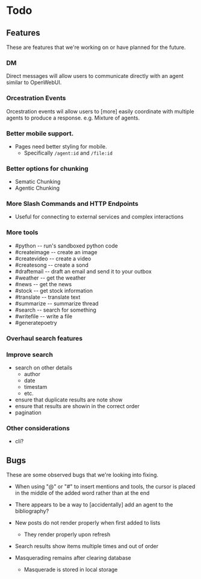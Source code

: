 # Todo

## Features

These are features that we're working on or have planned for the future.

### DM

Direct messages will allow users to communicate directly with an agent
similar to OpenWebUI.

### Orcestration Events

Orcestration events wil allow users to [more] easily coordinate with multiple agents to produce a response.
e.g. Mixture of agents.

### Better mobile support.

- Pages need better styling for mobile.
  - Specifically `/agent:id` and `/file:id`

### Better options for chunking

- Sematic Chunking
- Agentic Chunking

### More Slash Commands and HTTP Endpoints

- Useful for connecting to external services and complex interactions

### More tools

- #python -- run's sandboxed python code
- #createimage -- create an image
- #createvideo -- create a video
- #createsong -- create a sond
- #draftemail -- draft an email and send it to your outbox
- #weather -- get the weather
- #news -- get the news
- #stock -- get stock information
- #translate -- translate text
- #summarize -- summarize thread
- #search -- search for something
- #writefile -- write a file
- #generatepoetry

### Overhaul search features

### Improve search

- search on other details
  - author
  - date
  - timestam
  - etc.
- ensure that duplicate results are note show
- ensure that results are showin in the correct order
- pagination

### Other considerations

- cli?

## Bugs

These are some observed bugs that we're looking into fixing.

- When using "@" or "#" to insert mentions and tools,
  the cursor is placed in the middle of the added word rather than at the end

- There appears to be a way to [accidentally] add an agent to the bibliography?

- New posts do not render properly when first added to lists
  - They render properly upon refresh
- Search results show items multiple times and out of order
- Masquerading remains after clearing database
  - Masquerade is stored in local storage
